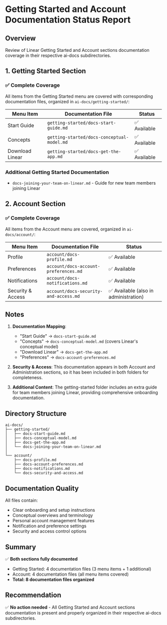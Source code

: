 # Getting Started and Account Documentation Status Report

## Overview
Review of Linear Getting Started and Account sections documentation coverage in their respective ai-docs subdirectories.

## 1. Getting Started Section

### ✅ Complete Coverage

All items from the Getting Started menu are covered with corresponding documentation files, organized in `ai-docs/getting-started/`:

| Menu Item | Documentation File | Status |
|-----------|-------------------|---------|
| Start Guide | `getting-started/docs-start-guide.md` | ✅ Available |
| Concepts | `getting-started/docs-conceptual-model.md` | ✅ Available |
| Download Linear | `getting-started/docs-get-the-app.md` | ✅ Available |

### Additional Getting Started Documentation

- `docs-joining-your-team-on-linear.md` - Guide for new team members joining Linear

## 2. Account Section

### ✅ Complete Coverage

All items from the Account menu are covered, organized in `ai-docs/account/`:

| Menu Item | Documentation File | Status |
|-----------|-------------------|---------|
| Profile | `account/docs-profile.md` | ✅ Available |
| Preferences | `account/docs-account-preferences.md` | ✅ Available |
| Notifications | `account/docs-notifications.md` | ✅ Available |
| Security & Access | `account/docs-security-and-access.md` | ✅ Available (also in administration) |

## Notes

1. **Documentation Mapping**:
   - "Start Guide" → `docs-start-guide.md`
   - "Concepts" → `docs-conceptual-model.md` (covers Linear's conceptual model)
   - "Download Linear" → `docs-get-the-app.md`
   - "Preferences" → `docs-account-preferences.md`

2. **Security & Access**: This documentation appears in both Account and Administration sections, so it has been included in both folders for completeness.

3. **Additional Content**: The getting-started folder includes an extra guide for team members joining Linear, providing comprehensive onboarding documentation.

## Directory Structure

```
ai-docs/
├── getting-started/
│   ├── docs-start-guide.md
│   ├── docs-conceptual-model.md
│   ├── docs-get-the-app.md
│   └── docs-joining-your-team-on-linear.md
│
└── account/
    ├── docs-profile.md
    ├── docs-account-preferences.md
    ├── docs-notifications.md
    └── docs-security-and-access.md
```

## Documentation Quality

All files contain:
- Clear onboarding and setup instructions
- Conceptual overviews and terminology
- Personal account management features
- Notification and preference settings
- Security and access control options

## Summary

✅ **Both sections fully documented**
- Getting Started: 4 documentation files (3 menu items + 1 additional)
- Account: 4 documentation files (all menu items covered)
- **Total: 8 documentation files organized**

## Recommendation

✅ **No action needed** - All Getting Started and Account sections documentation is present and properly organized in their respective ai-docs subdirectories.